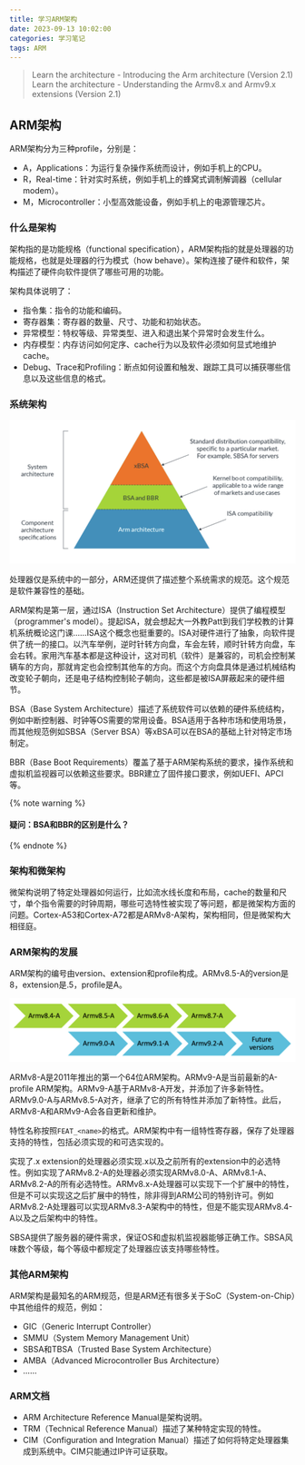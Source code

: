 ```yaml
---
title: 学习ARM架构
date: 2023-09-13 10:02:00
categories: 学习笔记
tags: ARM
---
```


> Learn the architecture - Introducing the Arm architecture (Version 2.1)
> Learn the architecture - Understanding the Armv8.x and Armv9.x extensions (Version 2.1)

## ARM架构

ARM架构分为三种profile，分别是：

- A，Applications：为运行复杂操作系统而设计，例如手机上的CPU。
- R，Real-time：针对实时系统，例如手机上的蜂窝式调制解调器（cellular modem）。
- M，Microcontroller：小型高效能设备，例如手机上的电源管理芯片。

### 什么是架构

架构指的是功能规格（functional specification），ARM架构指的就是处理器的功能规格，也就是处理器的行为模式（how behave）。架构连接了硬件和软件，架构描述了硬件向软件提供了哪些可用的功能。

架构具体说明了：

- 指令集：指令的功能和编码。
- 寄存器集：寄存器的数量、尺寸、功能和初始状态。
- 异常模型：特权等级、异常类型、进入和退出某个异常时会发生什么。
- 内存模型：内存访问如何定序、cache行为以及软件必须如何显式地维护cache。
- Debug、Trace和Profiling：断点如何设置和触发、跟踪工具可以捕获哪些信息以及这些信息的格式。

### 系统架构

![系统架构](学习ARM架构/system-architecture.png)

处理器仅是系统中的一部分，ARM还提供了描述整个系统需求的规范。这个规范是软件兼容性的基础。

ARM架构是第一层，通过ISA（Instruction Set Architecture）提供了编程模型（programmer's model）。提起ISA，就会想起大一外教Patt到我们学校教的计算机系统概论这门课……ISA这个概念也挺重要的。ISA对硬件进行了抽象，向软件提供了统一的接口。以汽车举例，逆时针转方向盘，车会左转，顺时针转方向盘，车会右转。家用汽车基本都是这种设计，这对司机（软件）是兼容的，司机会控制某辆车的方向，那就肯定也会控制其他车的方向。而这个方向盘具体是通过机械结构改变轮子朝向，还是电子结构控制轮子朝向，这些都是被ISA屏蔽起来的硬件细节。

BSA（Base System Architecture）描述了系统软件可以依赖的硬件系统结构，例如中断控制器、时钟等OS需要的常用设备。BSA适用于各种市场和使用场景，而其他规范例如SBSA（Server BSA）等xBSA可以在BSA的基础上针对特定市场制定。

BBR（Base Boot Requirements）覆盖了基于ARM架构系统的要求，操作系统和虚拟机监视器可以依赖这些要求。BBR建立了固件接口要求，例如UEFI、APCI等。

{% note warning %}

#### 疑问：BSA和BBR的区别是什么？

{% endnote %}

### 架构和微架构

微架构说明了特定处理器如何运行，比如流水线长度和布局，cache的数量和尺寸，单个指令需要的时钟周期，哪些可选特性被实现了等问题，都是微架构方面的问题。Cortex-A53和Cortex-A72都是ARMv8-A架构，架构相同，但是微架构大相径庭。

### ARM架构的发展

ARM架构的编号由version、extension和profile构成。ARMv8.5-A的version是8，extension是.5，profile是A。

![版本发展](学习ARM架构/releases.png)

ARMv8-A是2011年推出的第一个64位ARM架构。ARMv9-A是当前最新的A-profile ARM架构。ARMv9-A基于ARMv8-A开发，并添加了许多新特性。ARMv9.0-A与ARMv8.5-A对齐，继承了它的所有特性并添加了新特性。此后，ARMv8-A和ARMv9-A会各自更新和维护。

特性名称按照`FEAT_<name>`的格式。ARM架构中有一组特性寄存器，保存了处理器支持的特性，包括必须实现的和可选实现的。

实现了.x extension的处理器必须实现.x以及之前所有的extension中的必选特性。例如实现了ARMv8.2-A的处理器必须实现ARMv8.0-A、ARMv8.1-A、ARMv8.2-A的所有必选特性。ARMv8.x-A处理器可以实现下一个扩展中的特性，但是不可以实现这之后扩展中的特性，除非得到ARM公司的特别许可。例如ARMv8.2-A处理器可以实现ARMv8.3-A架构中的特性，但是不能实现ARMv8.4-A以及之后架构中的特性。

SBSA提供了服务器的硬件需求，保证OS和虚拟机监视器能够正确工作。SBSA风味数个等级，每个等级中都规定了处理器应该支持哪些特性。

### 其他ARM架构

ARM架构是最知名的ARM规范，但是ARM还有很多关于SoC（System-on-Chip）中其他组件的规范，例如：

- GIC（Generic Interrupt Controller）
- SMMU（System Memory Management Unit）
- SBSA和TBSA（Trusted Base System Architecture）
- AMBA（Advanced Microcontroller Bus Architecture）
- ……

### ARM文档

- ARM Architecture Reference Manual是架构说明。
- TRM（Technical Reference Manual）描述了某种特定实现的特性。
- CIM（Configuration and Integration Manual）描述了如何将特定处理器集成到系统中。CIM只能通过IP许可证获取。
